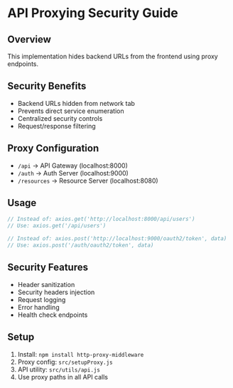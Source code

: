 # API Proxying Security Guide

## Overview
This implementation hides backend URLs from the frontend using proxy endpoints.

## Security Benefits
- Backend URLs hidden from network tab
- Prevents direct service enumeration
- Centralized security controls
- Request/response filtering

## Proxy Configuration
- `/api` → API Gateway (localhost:8000)
- `/auth` → Auth Server (localhost:9000)
- `/resources` → Resource Server (localhost:8080)

## Usage
```javascript
// Instead of: axios.get('http://localhost:8000/api/users')
// Use: axios.get('/api/users')

// Instead of: axios.post('http://localhost:9000/oauth2/token', data)
// Use: axios.post('/auth/oauth2/token', data)
```

## Security Features
- Header sanitization
- Security headers injection
- Request logging
- Error handling
- Health check endpoints

## Setup
1. Install: `npm install http-proxy-middleware`
2. Proxy config: `src/setupProxy.js`
3. API utility: `src/utils/api.js`
4. Use proxy paths in all API calls 